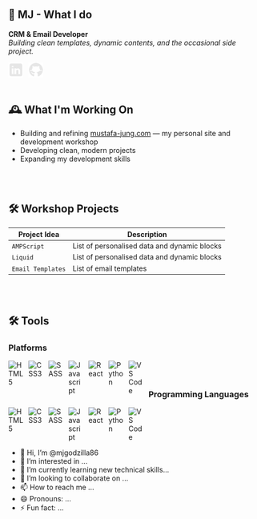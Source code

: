 ## 🦖 MJ - What I do

**CRM & Email Developer**  
*Building clean templates, dynamic contents, and the occasional side project.*

<a href="https://www.linkedin.com/in/mustafajung/">
  <img align="left" alt="LinkedIn" width="30px" style="padding-right:10px;" src="images/social-media/linkedin-logo.png"/>
</a>
<a href="https://github.com/mjgodzilla86">
  <img align="left" alt="GitHub" width="30px" style="padding-right:10px;" src="images/social-media/github-logo.png"/>
</a>

<br/>
<br/>
<br/>

## 🕰 What I'm Working On
- Building and refining [mustafa-jung.com](https://www.mustafa-jung.com) — my personal site and development workshop
- Developing clean, modern projects
- Expanding my development skills

<br/>
<br/>

## 🛠 Workshop Projects
| Project Idea | Description |
|--------|----------|
| `AMPScript` | List of personalised data and dynamic blocks |
| `Liquid` | List of personalised data and dynamic blocks |
| `Email Templates` | List of email templates |

<br/>
<br/>

## 🛠 Tools

### Platforms

<img align="left" alt="HTML5" width="30px" style="padding-right:10px;" src="https://cdn.jsdelivr.net/gh/devicons/devicon/icons/html5/html5-original.svg"/>
<img align="left" alt="CSS3" width="30px" style="padding-right:10px;" src="https://cdn.jsdelivr.net/gh/devicons/devicon/icons/css3/css3-original-wordmark.svg"/>
<img align="left" alt="SASS" width="30px" style="padding-right:10px;" src="https://cdn.jsdelivr.net/gh/devicons/devicon/icons/sass/sass-original.svg"/>
<img align="left" alt="Javascript" width="30px" style="padding-right:10px;" src="https://cdn.jsdelivr.net/gh/devicons/devicon/icons/javascript/javascript-original.svg"/>
<img align="left" alt="React" width="30px" style="padding-right:10px;" src="https://cdn.jsdelivr.net/gh/devicons/devicon/icons/react/react-original-wordmark.svg"/>
<img align="left" alt="Python" width="30px" style="padding-right:10px;" src="https://cdn.jsdelivr.net/gh/devicons/devicon/icons/python/python-original.svg"/>
<img align="left" alt="VS Code" width="30px" style="padding-right:10px;" src="https://cdn.jsdelivr.net/gh/devicons/devicon/icons/vscode/vscode-original.svg"/>

<br/>
<br/>

### Programming Languages

<img align="left" alt="HTML5" width="30px" style="padding-right:10px;" src="https://cdn.jsdelivr.net/gh/devicons/devicon/icons/html5/html5-original.svg"/>
<img align="left" alt="CSS3" width="30px" style="padding-right:10px;" src="https://cdn.jsdelivr.net/gh/devicons/devicon/icons/css3/css3-original-wordmark.svg"/>
<img align="left" alt="SASS" width="30px" style="padding-right:10px;" src="https://cdn.jsdelivr.net/gh/devicons/devicon/icons/sass/sass-original.svg"/>
<img align="left" alt="Javascript" width="30px" style="padding-right:10px;" src="https://cdn.jsdelivr.net/gh/devicons/devicon/icons/javascript/javascript-original.svg"/>
<img align="left" alt="React" width="30px" style="padding-right:10px;" src="https://cdn.jsdelivr.net/gh/devicons/devicon/icons/react/react-original-wordmark.svg"/>
<img align="left" alt="Python" width="30px" style="padding-right:10px;" src="https://cdn.jsdelivr.net/gh/devicons/devicon/icons/python/python-original.svg"/>
<img align="left" alt="VS Code" width="30px" style="padding-right:10px;" src="https://cdn.jsdelivr.net/gh/devicons/devicon/icons/vscode/vscode-original.svg"/>

<br/>
<br/>

<br/>
<br/>

- 👋 Hi, I’m @mjgodzilla86
- 👀 I’m interested in ...
- 🌱 I’m currently learning new technical skills...
- 💞️ I’m looking to collaborate on ...
- 📫 How to reach me ...
- 😄 Pronouns: ...
- ⚡ Fun fact: ...

<!---
mjgodzilla86/mjgodzilla86 is a ✨ special ✨ repository because its `README.md` (this file) appears on your GitHub profile.
You can click the Preview link to take a look at your changes.
--->
